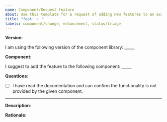 ```yaml
---
name: Component/Request feature
about: Use this template for a request of adding new features to an existing component.
title: "feat: ✨ "
labels: component/change, enhancement, status/triage
---
```


<!--
Thank you for taking your time to request a new feature for a component of the Synergy Design System. Please make sure to answer the questions below to give us more information about your request.
-->

**Version**:

I am using the following version of the component library: _____

**Component**:

I suggest to add the feature to the following component: _____

**Questions**:

- [ ] I have read the documentation and can confirm the functionality is not provided by the given component.

---

**Description**:

<!--
Please provide a description of the new feature, e.g. what it should do, and how it should behave.
-->

**Rationale**:

<!--
Please provide a reason for this feature to exist.
-->
